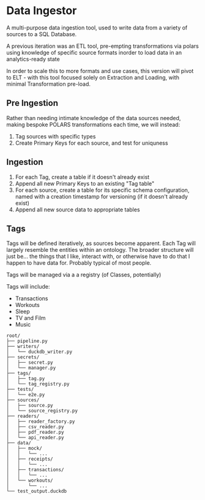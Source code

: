 # Data Ingestor

A multi-purpose data ingestion tool, used to write data from a variety of sources to a SQL Database.

A previous iteration was an ETL tool, pre-empting transformations via polars using knowledge of specific source formats inorder to load data in an analytics-ready state

In order to scale this to more formats and use cases, this version will pivot to ELT - with this tool focused solely on Extraction and Loading, with minimal Transformation pre-load.

## Pre Ingestion

Rather than needing intimate knowledge of the data sources needed, making bespoke POLARS transformations each time, we will instead:
1. Tag sources with specific types
2. Create Primary Keys for each source, and test for uniquness

## Ingestion
1. For each Tag, create a table if it doesn't already exist
2. Append all new Primary Keys to an existing "Tag table"
3. For each source, create a table for its specific schema configuration, named with a creation timestamp for versioning (if it doesn't already exist)
4. Append all new source data to appropriate tables

## Tags

Tags will be defined iteratively, as sources become apparent. Each Tag will largely resemble the entities within an ontology. 
The broader structure will just be... the things that I like, interact with, or otherwise have to do that I happen to have data for. Probably typical of most people. 

Tags will be managed via a a registry (of Classes, potentially)  

Tags will include:
- Transactions
- Workouts
- Sleep
- TV and Film
- Music 

```text
root/
├── pipeline.py
├── writers/
│   └── duckdb_writer.py
├── secrets/
│   ├── secret.py
│   └── manager.py
├── tags/
│   ├── tag.py
│   └── tag_registry.py
├── tests/
│   └── e2e.py
├── sources/
│   ├── source.py
│   └── source_registry.py
├── readers/
│   ├── reader_factory.py
│   ├── csv_reader.py
│   ├── pdf_reader.py
│   └── api_reader.py
├── data/
│   ├── mock/
│   │   └── ...
│   ├── receipts/
│   │   └── ...
│   ├── transactions/
│   │   └── ...
│   └── workouts/
│       └── ...
└── test_output.duckdb
```





